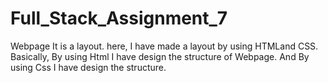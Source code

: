 # Full_Stack_Assignment_7
Webpage
It is a layout.
here, I have made a layout by using HTMLand CSS.
Basically, By using Html I have design the structure of Webpage.
And By using Css I have design the structure.
 